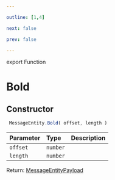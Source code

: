 ```yaml
---

outline: [1,4]

next: false

prev: false

---
```


export Function
# Bold

## Constructor
```ts
 MessageEntity.Bold( offset, length )
 ```
| Parameter | Type | Description |
| :--- | :--- | :--- |
| `offset` | `number` | |
| `length` | `number` | |

Return: [MessageEntityPayload](../../../interfaces/MessageEntityPayload.md)
